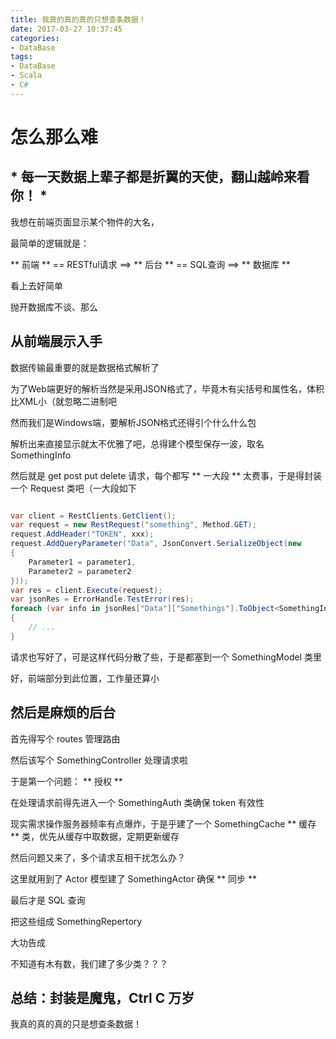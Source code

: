 ```yaml
---
title: 我真的真的真的只想查条数据！
date: 2017-03-27 10:37:45
categories:
- DataBase
tags:
- DataBase
- Scala
- C#
---
```


# 怎么那么难

<!-- more -->

## * 每一天数据上辈子都是折翼的天使，翻山越岭来看你！ *

我想在前端页面显示某个物件的大名，

最简单的逻辑就是：

** 前端 ** == RESTful请求 ==> ** 后台 ** == SQL查询 ==> ** 数据库 **

看上去好简单

抛开数据库不谈、那么

## 从前端展示入手

数据传输最重要的就是数据格式解析了

为了Web端更好的解析当然是采用JSON格式了，毕竟木有尖括号和属性名，体积比XML小（就忽略二进制吧

然而我们是Windows端，要解析JSON格式还得引个什么什么包

解析出来直接显示就太不优雅了吧，总得建个模型保存一波，取名 SomethingInfo

然后就是 get post put delete 请求，每个都写 ** 一大段 ** 太费事，于是得封装一个 Request 类吧（一大段如下

``` C#

var client = RestClients.GetClient();
var request = new RestRequest("something", Method.GET);
request.AddHeader("TOKEN", xxx);
request.AddQueryParameter("Data", JsonConvert.SerializeObject(new
{
    Parameter1 = parameter1,
    Parameter2 = parameter2
}));
var res = client.Execute(request);
var jsonRes = ErrorHandle.TestError(res);
foreach (var info in jsonRes["Data"]["Somethings"].ToObject<SomethingInfo[]>())
{
    // ...
}

```

请求也写好了，可是这样代码分散了些，于是都塞到一个 SomethingModel 类里

好，前端部分到此位置，工作量还算小

## 然后是麻烦的后台

首先得写个 routes 管理路由

然后该写个 SomethingController 处理请求啦

于是第一个问题： ** 授权 **

在处理请求前得先进入一个 SomethingAuth 类确保 token 有效性

现实需求操作服务器频率有点爆炸，于是乎建了一个 SomethingCache  ** 缓存 ** 类，优先从缓存中取数据，定期更新缓存

然后问题又来了，多个请求互相干扰怎么办？

这里就用到了 Actor 模型建了 SomethingActor 确保 ** 同步 **

最后才是 SQL 查询

把这些组成 SomethingRepertory

大功告成

不知道有木有数，我们建了多少类？？？

## 总结：封装是魔鬼，Ctrl C 万岁

我真的真的真的只是想查条数据！
